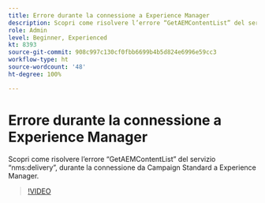 ```yaml
---
title: Errore durante la connessione a Experience Manager
description: Scopri come risolvere l’errore “GetAEMContentList” del servizio “nms:delivery”, durante la connessione da Campaign Standard a Experience Manager.
role: Admin
level: Beginner, Experienced
kt: 8393
source-git-commit: 908c997c130cf0fbb6699b4b5d824e6996e59cc3
workflow-type: ht
source-wordcount: '48'
ht-degree: 100%

---
```



# Errore durante la connessione a Experience Manager

Scopri come risolvere l’errore “GetAEMContentList” del servizio “nms:delivery”, durante la connessione da Campaign Standard a Experience Manager.

>[!VIDEO](https://video.tv.adobe.com/v/335897?quality=12)
